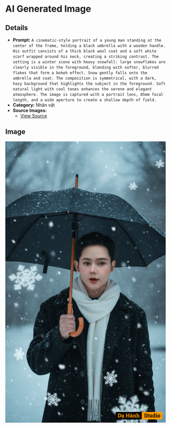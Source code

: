 # AI Generated Image

## Details
- **Prompt:** `A cinematic-style portrait of a young man standing at the center of the frame, holding a black umbrella with a wooden handle. His outfit consists of a thick black wool coat and a soft white scarf wrapped around his neck, creating a striking contrast. The setting is a winter scene with heavy snowfall: large snowflakes are clearly visible in the foreground, blending with softer, blurred flakes that form a bokeh effect. Snow gently falls onto the umbrella and coat. The composition is symmetrical, with a dark, hazy background that highlights the subject in the foreground. Soft natural light with cool tones enhances the serene and elegant atmosphere. The image is captured with a portrait lens, 85mm focal length, and a wide aperture to create a shallow depth of field.`
- **Category:** Nhân vật
- **Source Images:**
  - [View Source](https://raw.githubusercontent.com/lenzcomvth/ImageLibrary/main/Female.png)

## Image
![AI Generated Image](./image-2025-10-06T20-45-58-696Z-qwm1y.png)